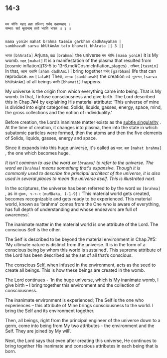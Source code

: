 ## 14-3


```shloka-sa

मम योनिः महत् ब्रह्म तस्मिन् गर्भम् दधाम्यहम् ।
सम्भवः सर्व भूतानाम् ततो भवति भारत ॥ ३ ॥

```
```shloka-sa-hk

mama yoniH mahat brahma tasmin garbham dadhAmyaham |
sambhavaH sarva bhUtAnAm tato bhavati bhArata || 3 ||

```
`भारत` `[bhArata]` Arjuna, `ब्रह्म` `[brahma]` the universe `मम योनिः` `[mama yoniH]` it is My womb. `महत्` `[mahat]` It is a manifestation of the plasma that resulted from 
[cosmic inflation](13-5 to 13-6.md#CosmicInflation_stages)
. `तस्मिन्` `[tasmin]` In that, `अहम् दधामि` `[aham dadhAmi]` I bring together `गर्भम्` `[garbham]` life that can reproduce. `ततः` `[tataH]` Then, `सम्भवः` `[sambhavaH]` the creation `सर्व भूतानाम्` `[sarva bhUtAnAm]` of all beings `भवति` `[bhavati]` happens.

My universe is the origin from which everything came into being. That is My womb. In that, I infuse consciousness and give birth. The Lord described this in Chap.7#4 by explaining His material attribute: 'This universe of mine is divided into eight categories: Solids, liquids, gasses, energy, space, mind, the gross collections and the notion of individuality.'

Before creation, the Lord’s inanimate matter exists as the 
[subtle singularity](subtle_singularity)
. At the time of creation, it changes into plasma, then into the state in which subatomic particles were formed, then the atoms and then the five elements of Solids, liquids, gasses, energy and space.

Since it expands into this huge universe, it's called as 
`महत् ब्रह्म` `[mahat brahma]` ,
the one which becomes huge.

_It isn't common to use the word 
`ब्रह्म` `[brahma]`
 to refer to the universe. The word 
`ब्रह्म` `[brahma]`
 means something that's expansive. Though it is commonly used to describe the principal architect of the universe, it is also used in several places to mean the universe itself. This is illustrated next._

In the scriptures, the universe has been referred to by the word 
`ब्रह्म` `[brahma]` ,
as in 
`मुंडक, १-१-९` `[muMDaka, 1-1-9]` :
 ‘This material world gets created, becomes recognizable and gets ready to be experienced. This material world, known as 'brahma' comes from the One who is aware of everything, has full depth of understanding and whose endeavors are full of awareness’. 

The inanimate matter in the material world is one attribute of the Lord. The conscious Self is the other. 

The Self is described to be beyond the material environment in Chap.7#5: ‘My ultimate nature is distinct from the universe. It is in the form of a conscious being by whom this world is sustained’. This supreme attribute of the Lord has been described as the set of all that’s conscious. 

The conscious Self, when infused in the environment, acts as the seed to create all beings. This is how these beings are created in the womb. 

The Lord continues - 'In the huge universe, which is My inanimate womb, I give birth – I bring together this environment and the collection of consciousness.

The inanimate environment is experienced; The Self is the one who experiences – this attribute of Mine brings consciousness to the world. I bring the Self and its environment together. 

Then, all beings, right from the principal engineer of the universe down to a germ, come into being from My two attributes - the environment and the Self. They are joined by My will'.

Next, the Lord says that even after creating this universe, He continues to bring together His inanimate and conscious attributes in each being that is born.


